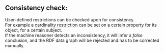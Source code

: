 ## Consistency check:
User-defined restrictions can be checked upon for consistency.  
For example a [cardinality restriction](https://github.com/nie-ine/N3-rule-based_machine-reasoning/tree/master/machineReasoning_cardinality) can be set on a certain property for its object, for a certain subject.  
If the machine reasoner detects an inconsistency, it will infer a *false* conclusion, and the RDF data graph will be rejected and has to be corrected manually.
